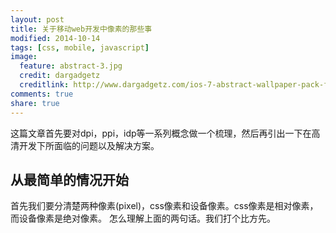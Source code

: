 ```yaml
---
layout: post
title: 关于移动web开发中像素的那些事
modified: 2014-10-14
tags: [css, mobile, javascript]
image:
  feature: abstract-3.jpg
  credit: dargadgetz
  creditlink: http://www.dargadgetz.com/ios-7-abstract-wallpaper-pack-for-iphone-5-and-ipod-touch-retina/
comments: true
share: true
---
```


这篇文章首先要对dpi，ppi，idp等一系列概念做一个梳理，然后再引出一下在高清开发下所面临的问题以及解决方案。

## 从最简单的情况开始

首先我们要分清楚两种像素(pixel)，css像素和设备像素。css像素是相对像素，而设备像素是绝对像素。
怎么理解上面的两句话。我们打个比方先。
